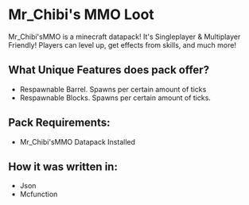 <h1>Mr_Chibi's MMO Loot</h1>
<p>Mr_Chibi'sMMO is a minecraft datapack! It's Singleplayer & Multiplayer Friendly! Players can level up, get effects from skills, and much more!</p>

<h2>What Unique Features does pack offer?</h2>
<ul>
  <li>Respawnable Barrel. Spawns per certain amount of ticks</li>
  <li>Respawnable Blocks. Spawns per certain amount of ticks.</li>
</ul>

<h2>Pack Requirements:</h2>
<ul>
  <li>Mr_Chibi'sMMO Datapack Installed</li>
</ul>

<h2>How it was written in:</h2>
<ul>
  <li>Json</li>
  <li>Mcfunction</li>
</ul>
